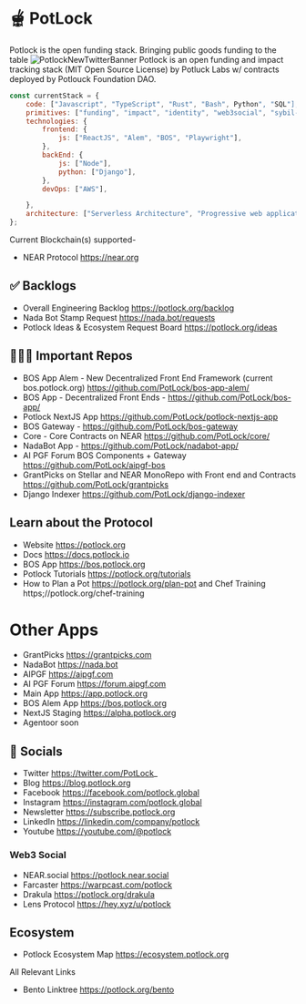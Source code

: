 # 🫕 PotLock
Potlock is the open funding stack. Bringing public goods funding to the table
![PotlockNewTwitterBanner](https://github.com/user-attachments/assets/382f7dcf-e709-4570-b585-516d5a4bc4ef)
Potlock is an open funding and impact tracking stack (MIT Open Source License) by Potluck Labs w/ contracts deployed by Potlouck Foundation DAO. 

```javascript
const currentStack = {
    code: ["Javascript", "TypeScript", "Rust", "Bash", Python", "SQL"],
    primitives: ["funding", "impact", "identity", "web3social", "sybil-resistance"],
    technologies: {
        frontend: {
            js: ["ReactJS", "Alem", "BOS", "Playwright"],
        },
        backEnd: {
            js: ["Node"],
            python: ["Django"],
        },
        devOps: ["AWS"],

    },
    architecture: ["Serverless Architecture", "Progressive web applications", "Single page applications"],
};
```

Current Blockchain(s) supported-
- NEAR Protocol https://near.org



## ✅ Backlogs
- Overall Engineering Backlog https://potlock.org/backlog
- Nada Bot Stamp Request https://nada.bot/requests
- Potlock Ideas & Ecosystem Request Board https://potlock.org/ideas

## 👩🏽‍💻 Important Repos
- BOS App Alem - New Decentralized Front End Framework (current bos.potlock.org) https://github.com/PotLock/bos-app-alem/
- BOS App - Decentralized Front Ends - https://github.com/PotLock/bos-app/
- Potlock NextJS App https://github.com/PotLock/potlock-nextjs-app
- BOS Gateway - https://github.com/PotLock/bos-gateway
- Core - Core Contracts on NEAR https://github.com/PotLock/core/
- NadaBot App - https://github.com/PotLock/nadabot-app/
- AI PGF Forum BOS Components + Gateway https://github.com/PotLock/aipgf-bos
- GrantPicks on Stellar and NEAR MonoRepo with Front end and Contracts https://github.com/PotLock/grantpicks
- Django Indexer https://github.com/PotLock/django-indexer

## Learn about the Protocol
- Website https://potlock.org
- Docs https://docs.potlock.io
- BOS App https://bos.potlock.org
- Potlock Tutorials https://potlock.org/tutorials
- How to Plan a Pot https://potlock.org/plan-pot and Chef Training https;//potlock.org/chef-training


# Other Apps
- GrantPicks https://grantpicks.com
- NadaBot https://nada.bot
- AIPGF https://aipgf.com
- AI PGF Forum https://forum.aipgf.com
- Main App https://app.potlock.org
- BOS Alem App https://bos.potlock.org
- NextJS Staging https://alpha.potlock.org
- Agentoor soon

## 📲 Socials

- Twitter https://twitter.com/PotLock_
- Blog https://blog.potlock.org
- Facebook https://facebook.com/potlock.global
- Instagram https://instagram.com/potlock.global
- Newsletter https://subscribe.potlock.org
- LinkedIn https://linkedin.com/company/potlock
- Youtube https://youtube.com/@potlock
### Web3 Social
- NEAR.social https://potlock.near.social
- Farcaster https://warpcast.com/potlock
- Drakula https://potlock.org/drakula
- Lens Protocol https://hey.xyz/u/potlock

## Ecosystem
- Potlock Ecosystem Map https://ecosystem.potlock.org

All Relevant Links
- Bento Linktree https://potlock.org/bento
